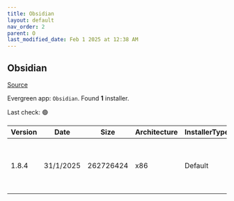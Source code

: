 ```yaml
---
title: Obsidian
layout: default
nav_order: 2
parent: O
last_modified_date: Feb 1 2025 at 12:38 AM
---
```


## Obsidian

[Source](https://obsidian.md/)

Evergreen app: `Obsidian`. Found **1** installer.

Last check: 🟢

| Version | Date      | Size      | Architecture | InstallerType | Type | URI                                                                                                                                                                                        |
| ------- | --------- | --------- | ------------ | ------------- | ---- | ------------------------------------------------------------------------------------------------------------------------------------------------------------------------------------------ |
| 1.8.4   | 31/1/2025 | 262726424 | x86          | Default       | exe  | [https://github.com/obsidianmd/obsidian-releases/releases/download/v1.8.4/Obsidian-1.8.4.exe](https://github.com/obsidianmd/obsidian-releases/releases/download/v1.8.4/Obsidian-1.8.4.exe) |
